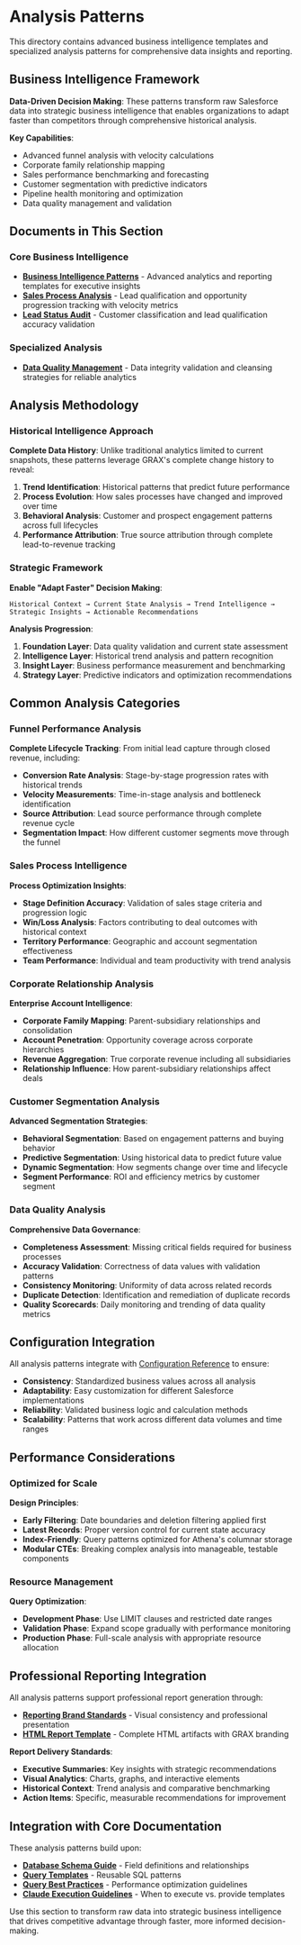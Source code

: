 # Analysis Patterns

This directory contains advanced business intelligence templates and specialized analysis patterns for comprehensive data insights and reporting.

## Business Intelligence Framework

**Data-Driven Decision Making**: These patterns transform raw Salesforce data into strategic business intelligence that enables organizations to adapt faster than competitors through comprehensive historical analysis.

**Key Capabilities**:

- Advanced funnel analysis with velocity calculations
- Corporate family relationship mapping
- Sales performance benchmarking and forecasting
- Customer segmentation with predictive indicators
- Pipeline health monitoring and optimization
- Data quality management and validation

## Documents in This Section

### Core Business Intelligence

- **[Business Intelligence Patterns](business-intelligence-patterns.md)** - Advanced analytics and reporting templates for executive insights
- **[Sales Process Analysis](sales-process-analysis.md)** - Lead qualification and opportunity progression tracking with velocity metrics
- **[Lead Status Audit](lead-status-audit.md)** - Customer classification and lead qualification accuracy validation

### Specialized Analysis

- **[Data Quality Management](data-quality-management.md)** - Data integrity validation and cleansing strategies for reliable analytics

## Analysis Methodology

### Historical Intelligence Approach

**Complete Data History**: Unlike traditional analytics limited to current snapshots, these patterns leverage GRAX's complete change history to reveal:

1. **Trend Identification**: Historical patterns that predict future performance
1. **Process Evolution**: How sales processes have changed and improved over time
1. **Behavioral Analysis**: Customer and prospect engagement patterns across full lifecycles
1. **Performance Attribution**: True source attribution through complete lead-to-revenue tracking

### Strategic Framework

**Enable "Adapt Faster" Decision Making**:

```text
Historical Context → Current State Analysis → Trend Intelligence → Strategic Insights → Actionable Recommendations
```

**Analysis Progression**:

1. **Foundation Layer**: Data quality validation and current state assessment
1. **Intelligence Layer**: Historical trend analysis and pattern recognition
1. **Insight Layer**: Business performance measurement and benchmarking
1. **Strategy Layer**: Predictive indicators and optimization recommendations

## Common Analysis Categories

### Funnel Performance Analysis

**Complete Lifecycle Tracking**: From initial lead capture through closed revenue, including:

- **Conversion Rate Analysis**: Stage-by-stage progression rates with historical trends
- **Velocity Measurements**: Time-in-stage analysis and bottleneck identification
- **Source Attribution**: Lead source performance through complete revenue cycle
- **Segmentation Impact**: How different customer segments move through the funnel

### Sales Process Intelligence

**Process Optimization Insights**:

- **Stage Definition Accuracy**: Validation of sales stage criteria and progression logic
- **Win/Loss Analysis**: Factors contributing to deal outcomes with historical context
- **Territory Performance**: Geographic and account segmentation effectiveness
- **Team Performance**: Individual and team productivity with trend analysis

### Corporate Relationship Analysis

**Enterprise Account Intelligence**:

- **Corporate Family Mapping**: Parent-subsidiary relationships and consolidation
- **Account Penetration**: Opportunity coverage across corporate hierarchies
- **Revenue Aggregation**: True corporate revenue including all subsidiaries
- **Relationship Influence**: How parent-subsidiary relationships affect deals

### Customer Segmentation Analysis

**Advanced Segmentation Strategies**:

- **Behavioral Segmentation**: Based on engagement patterns and buying behavior
- **Predictive Segmentation**: Using historical data to predict future value
- **Dynamic Segmentation**: How segments change over time and lifecycle
- **Segment Performance**: ROI and efficiency metrics by customer segment

### Data Quality Analysis

**Comprehensive Data Governance**:

- **Completeness Assessment**: Missing critical fields required for business processes
- **Accuracy Validation**: Correctness of data values with validation patterns
- **Consistency Monitoring**: Uniformity of data across related records
- **Duplicate Detection**: Identification and remediation of duplicate records
- **Quality Scorecards**: Daily monitoring and trending of data quality metrics

## Configuration Integration

All analysis patterns integrate with [Configuration Reference](../core-reference/configuration-reference.md) to ensure:

- **Consistency**: Standardized business values across all analysis
- **Adaptability**: Easy customization for different Salesforce implementations
- **Reliability**: Validated business logic and calculation methods
- **Scalability**: Patterns that work across different data volumes and time ranges

## Performance Considerations

### Optimized for Scale

**Design Principles**:

- **Early Filtering**: Date boundaries and deletion filtering applied first
- **Latest Records**: Proper version control for current state accuracy
- **Index-Friendly**: Query patterns optimized for Athena's columnar storage
- **Modular CTEs**: Breaking complex analysis into manageable, testable components

### Resource Management

**Query Optimization**:

- **Development Phase**: Use LIMIT clauses and restricted date ranges
- **Validation Phase**: Expand scope gradually with performance monitoring
- **Production Phase**: Full-scale analysis with appropriate resource allocation

## Professional Reporting Integration

All analysis patterns support professional report generation through:

- **[Reporting Brand Standards](../advanced-topics/reporting-brand-standards.md)** - Visual consistency and professional presentation
- **[HTML Report Template](../advanced-topics/html-report-template.md)** - Complete HTML artifacts with GRAX branding

**Report Delivery Standards**:

- **Executive Summaries**: Key insights with strategic recommendations
- **Visual Analytics**: Charts, graphs, and interactive elements
- **Historical Context**: Trend analysis and comparative benchmarking
- **Action Items**: Specific, measurable recommendations for improvement

## Integration with Core Documentation

These analysis patterns build upon:

- **[Database Schema Guide](../core-reference/database-schema-guide.md)** - Field definitions and relationships
- **[Query Templates](../query-guidance/query-templates.md)** - Reusable SQL patterns
- **[Query Best Practices](../query-guidance/query-best-practices.md)** - Performance optimization guidelines
- **[Claude Execution Guidelines](../core-reference/claude-execution-guidelines.md)** - When to execute vs. provide templates

Use this section to transform raw data into strategic business intelligence that drives competitive advantage through faster, more informed decision-making.
